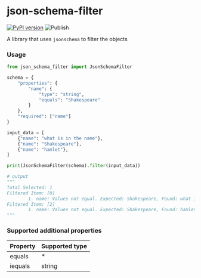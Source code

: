 # json-schema-filter
[![PyPI version](https://badge.fury.io/py/json-schema-filter.svg)](https://badge.fury.io/py/json-schema-filter)
![Publish](https://github.com/bharat23/json-schema-filter/actions/workflows/python-publish.yml/badge.svg)

A library that uses `jsonschema` to filter the objects

### Usage
```python
from json_schema_filter import JsonSchemaFilter

schema = {
    "properties": {
        "name": {
            "type": "string",
            "equals": "Shakespeare"
        }
    },
    "required": ["name"]
}

input_data = [
    {"name": "what is in the name"},
    {"name": "Shakespeare"},
    {"name": "hamlet"},
]

print(JsonSchemaFilter(schema).filter(input_data))

# output
"""
Total Selected: 1
Filtered Item: [0]
        1. name: Values not equal. Expected: Shakespeare, Found: what is in the name
Filtered Item: [2]
        1. name: Values not equal. Expected: Shakespeare, Found: hamlet
"""
```

### Supported additional properties
|Property|Supported type|
|--------|--------------|
|equals|*|
|iequals|string|
